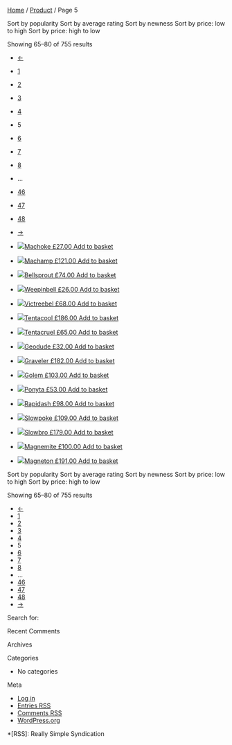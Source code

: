 [Home](https://scrapeme.live) / [Product](https://scrapeme.live/shop/) / Page
5

Sort by popularity Sort by average rating Sort by newness Sort by price: low
to high Sort by price: high to low

Showing 65–80 of 755 results

  * [←](https://scrapeme.live/shop/page/4/)
  * [1](https://scrapeme.live/shop/page/1/)
  * [2](https://scrapeme.live/shop/page/2/)
  * [3](https://scrapeme.live/shop/page/3/)
  * [4](https://scrapeme.live/shop/page/4/)
  * 5
  * [6](https://scrapeme.live/shop/page/6/)
  * [7](https://scrapeme.live/shop/page/7/)
  * [8](https://scrapeme.live/shop/page/8/)
  * …
  * [46](https://scrapeme.live/shop/page/46/)
  * [47](https://scrapeme.live/shop/page/47/)
  * [48](https://scrapeme.live/shop/page/48/)
  * [→](https://scrapeme.live/shop/page/6/)

  * [![](https://scrapeme.live/wp-content/uploads/2018/08/067-350x350.png)Machoke £27.00 ](https://scrapeme.live/shop/Machoke/)[Add to basket](/shop/page/5/?add-to-cart=830)
  * [![](https://scrapeme.live/wp-content/uploads/2018/08/068-350x350.png)Machamp £121.00 ](https://scrapeme.live/shop/Machamp/)[Add to basket](/shop/page/5/?add-to-cart=831)
  * [![](https://scrapeme.live/wp-content/uploads/2018/08/069-350x350.png)Bellsprout £74.00 ](https://scrapeme.live/shop/Bellsprout/)[Add to basket](/shop/page/5/?add-to-cart=832)
  * [![](https://scrapeme.live/wp-content/uploads/2018/08/070-350x350.png)Weepinbell £26.00 ](https://scrapeme.live/shop/Weepinbell/)[Add to basket](/shop/page/5/?add-to-cart=845)
  * [![](https://scrapeme.live/wp-content/uploads/2018/08/071-350x350.png)Victreebel £68.00 ](https://scrapeme.live/shop/Victreebel/)[Add to basket](/shop/page/5/?add-to-cart=846)
  * [![](https://scrapeme.live/wp-content/uploads/2018/08/072-350x350.png)Tentacool £186.00 ](https://scrapeme.live/shop/Tentacool/)[Add to basket](/shop/page/5/?add-to-cart=847)
  * [![](https://scrapeme.live/wp-content/uploads/2018/08/073-350x350.png)Tentacruel £65.00 ](https://scrapeme.live/shop/Tentacruel/)[Add to basket](/shop/page/5/?add-to-cart=848)
  * [![](https://scrapeme.live/wp-content/uploads/2018/08/074-350x350.png)Geodude £32.00 ](https://scrapeme.live/shop/Geodude/)[Add to basket](/shop/page/5/?add-to-cart=849)
  * [![](https://scrapeme.live/wp-content/uploads/2018/08/075-350x350.png)Graveler £182.00 ](https://scrapeme.live/shop/Graveler/)[Add to basket](/shop/page/5/?add-to-cart=850)
  * [![](https://scrapeme.live/wp-content/uploads/2018/08/076-350x350.png)Golem £103.00 ](https://scrapeme.live/shop/Golem/)[Add to basket](/shop/page/5/?add-to-cart=851)
  * [![](https://scrapeme.live/wp-content/uploads/2018/08/077-350x350.png)Ponyta £53.00 ](https://scrapeme.live/shop/Ponyta/)[Add to basket](/shop/page/5/?add-to-cart=852)
  * [![](https://scrapeme.live/wp-content/uploads/2018/08/078-350x350.png)Rapidash £98.00 ](https://scrapeme.live/shop/Rapidash/)[Add to basket](/shop/page/5/?add-to-cart=853)
  * [![](https://scrapeme.live/wp-content/uploads/2018/08/079-350x350.png)Slowpoke £109.00 ](https://scrapeme.live/shop/Slowpoke/)[Add to basket](/shop/page/5/?add-to-cart=854)
  * [![](https://scrapeme.live/wp-content/uploads/2018/08/080-350x350.png)Slowbro £179.00 ](https://scrapeme.live/shop/Slowbro/)[Add to basket](/shop/page/5/?add-to-cart=855)
  * [![](https://scrapeme.live/wp-content/uploads/2018/08/081-350x350.png)Magnemite £100.00 ](https://scrapeme.live/shop/Magnemite/)[Add to basket](/shop/page/5/?add-to-cart=856)
  * [![](https://scrapeme.live/wp-content/uploads/2018/08/082-350x350.png)Magneton £191.00 ](https://scrapeme.live/shop/Magneton/)[Add to basket](/shop/page/5/?add-to-cart=869)

Sort by popularity Sort by average rating Sort by newness Sort by price: low
to high Sort by price: high to low

Showing 65–80 of 755 results

  * [←](https://scrapeme.live/shop/page/4/)
  * [1](https://scrapeme.live/shop/page/1/)
  * [2](https://scrapeme.live/shop/page/2/)
  * [3](https://scrapeme.live/shop/page/3/)
  * [4](https://scrapeme.live/shop/page/4/)
  * 5
  * [6](https://scrapeme.live/shop/page/6/)
  * [7](https://scrapeme.live/shop/page/7/)
  * [8](https://scrapeme.live/shop/page/8/)
  * …
  * [46](https://scrapeme.live/shop/page/46/)
  * [47](https://scrapeme.live/shop/page/47/)
  * [48](https://scrapeme.live/shop/page/48/)
  * [→](https://scrapeme.live/shop/page/6/)

Search for:

Recent Comments

Archives

Categories

  * No categories

Meta

  * [Log in](https://scrapeme.live/wp-login.php)
  * [Entries RSS](https://scrapeme.live/feed/)
  * [Comments RSS](https://scrapeme.live/comments/feed/)
  * [WordPress.org](https://wordpress.org/ "Powered by WordPress, state-of-the-art semantic personal publishing platform.")

  *[RSS]: Really Simple Syndication

